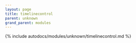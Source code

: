 ```yaml
---
layout: page
title: timelinecontrol
parent: unknown
grand_parent: modules
---
```


{% include autodocs/modules/unknown/timelinecontrol.md %}
